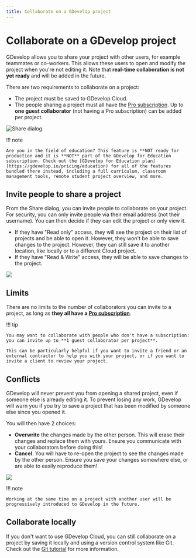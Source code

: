 ```yaml
---
title: Collaborate on a GDevelop project
---
```


# Collaborate on a GDevelop project

GDevelop allows you to share your project with other users, for example teammates or co-workers. 
This allows these users to open and modify the project when you're not editing it. Note that **real-time collaboration is not yet ready** and will be added in the future.

There are two requirements to collaborate on a project:

- The project must be saved to GDevelop Cloud.
- The people sharing a project must all have the [Pro subscription](https://gdevelop.io/pricing/business). Up to **one guest collaborator** (not having a Pro subscription) can be added per project.

![Share dialog](/gdevelop5/collaboration/share-dialog.png)

!!! note 

    Are you in the field of education? This feature is **NOT ready for production and it is **NOT** part of the GDevelop for Education subscription. Check out the [GDevelop for Education plan](https://gdevelop.io/pricing/education) for all of the features bundled there instead, including a full curriculum, classroom management tools, remote student project overview, and more.

## Invite people to share a project

From the Share dialog, you can invite people to collaborate on your project.
For security, you can only invite people via their email address (not their username). You can then decide if they can edit the project or only view it.

- If they have "Read only" access, they will see the project on their list of projects and be able to open it. However, they won't be able to save changes to the project. However, they can still save it to another location, like locally or to a different Cloud project.
- If they have "Read & Write" access, they will be able to save changes to the project.

![](/gdevelop5/collaboration/add-collaborator.png)

## Limits

There are no limits to the number of collaborators you can invite to a project, as long as **they all have a [Pro subscription](https://gdevelop.io/pricing/business)**.

!!! tip

    You may want to collaborate with people who don't have a subscription: you can invite up to **1 guest collaborator per project**.

    This can be particularly helpful if you want to invite a friend or an external contractor to help you with your project, or if you want to invite a client to review your project.

## Conflicts

GDevelop will never prevent you from opening a shared project, even if someone else is already editing it.
To prevent losing any work, GDevelop will warn you if you try to save a project that has been modified by someone else since you opened it.

You will then have 2 choices:

- **Overwrite** the changes made by the other person. This will erase their changes and replace them with yours. Ensure you communicate with your collaborators before doing this!
- **Cancel**. You will have to re-open the project to see the changes made by the other person. Ensure you save your changes somewhere else, or are able to easily reproduce them!

![](/gdevelop5/collaboration/project-modified.png)

!!! note

    Working at the same time on a project with another user will be progressively introduced to GDevelop in the future.

## Collaborate locally

If you don't want to use GDevelop Cloud, you can still collaborate on a project by saving it locally and using a version control system like Git.
Check out the [Git tutorial](/gdevelop5/tutorials/using-github-desktop) for more information.

